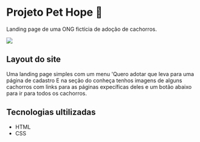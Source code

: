 # Projeto Pet Hope 🐶
Landing page de uma ONG fictícia de adoção de cachorros.

[<img src="src/gif/tela.gif">](https://jhonyfreitasdev.github.io/projeto-pet-hope/)

## Layout do site
Uma landing page simples com um menu 'Quero adotar que leva para uma página de cadastro
E na seção do conheça tenhos imagens de alguns cachorros com links para as páginas expecíficas deles e um botão abaixo para ir para todos os cachorros. 

## Tecnologias ultilizadas
- HTML
- CSS